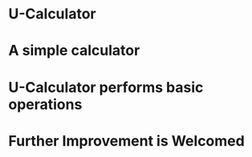 # U-Calculator
# A simple calculator
# U-Calculator performs basic operations
# Further Improvement is Welcomed
